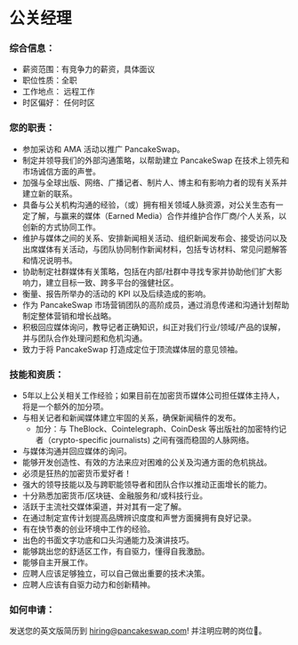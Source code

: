 # 公关经理

### 综合信息：

* 薪资范围：有竞争力的薪资，具体面议
* 职位性质：全职
* 工作地点： 远程工作
* 时区偏好： 任何时区

### 您的职责：

* 参加采访和 AMA 活动以推广 PancakeSwap。&#x20;
* 制定并领导我们的外部沟通策略，以帮助建立 PancakeSwap 在技术上领先和市场诚信方面的声誉。&#x20;
* 加强与全球出版、网络、广播记者、制片人、博主和有影响力者的现有关系并建立新的联系。&#x20;
* 具备与公关机构沟通的经验，（或）拥有相关领域人脉资源，对公关生态有一定了解，与赢来的媒体（Earned Media）合作并维护合作厂商/个人关系，以创新的方式协同工作。
* 维护与媒体之间的关系、安排新闻相关活动、组织新闻发布会、接受访问以及出席媒体有关活动，与团队协同制作新闻材料，包括专访材料、常见问题解答和情况说明书。
* 协助制定社群媒体有关策略，包括在内部/社群中寻找专家并协助他们扩大影响力，建立目标一致、跨多平台的强健社区。
* 衡量、报告所举办的活动的 KPI 以及后续造成的影响。&#x20;
* 作为 PancakeSwap 市场营销团队的高阶成员，通过消息传递和沟通计划帮助制定整体营销和增长战略。&#x20;
* 积极回应媒体询问，教导记者正确知识，纠正对我们行业/领域/产品的误解，并与团队合作处理问题和危机沟通。&#x20;
* 致力于将 PancakeSwap 打造成定位于顶流媒体层的意见领袖。

### 技能和资质：

* 5年以上公关相关工作经验；如果目前在加密货币媒体公司担任媒体主持人，将是一个额外的加分项。&#x20;
* 与相关记者和新闻媒体建立牢固的关系，确保新闻稿件的发布。&#x20;
  * 加分：与 TheBlock、Cointelegraph、CoinDesk 等出版社的加密特约记者（crypto-specific journalists) 之间有强而稳固的人脉网络。&#x20;
* 与媒体沟通并回应媒体的询问。&#x20;
* 能够开发创造性、有效的方法来应对困难的公关及沟通方面的危机挑战。
* 必须是狂热的加密货币爱好者！&#x20;
* 强大的领导技能以及与跨职能领导者和团队合作以推动正面增长的能力。&#x20;
* 十分熟悉加密货币/区块链、金融服务和/或科技行业。&#x20;
* 活跃于主流社交媒体渠道，并对其有一定了解。&#x20;
* 在通过制定宣传计划提高品牌辨识度度和声誉方面擁拥有良好记录。
* 有在快节奏的创业环境中工作的经验。&#x20;
* 出色的书面文字功底和口头沟通能力及演讲技巧。&#x20;
* 能够跳出您的舒适区工作，有自驱力，懂得自我激励。
* 能够自主开展工作。&#x20;
* 应聘人应该足够独立，可以自己做出重要的技术决策。&#x20;
* 应聘人应该有自驱力动力和创新精神。

### 如何申请：

&#x20;发送您的英文版简历到 hiring@pancakeswap.com! 并注明应聘的岗位🐰。
